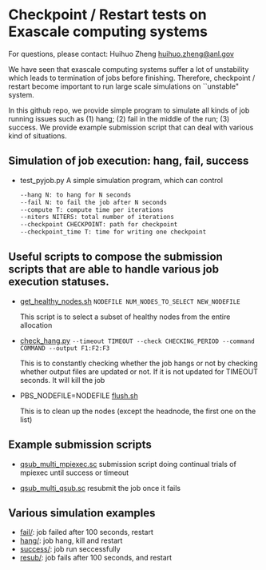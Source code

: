 # Checkpoint / Restart tests on Exascale computing systems

For questions, please contact: Huihuo Zheng <huihuo.zheng@anl.gov>

We have seen that exascale computing systems suffer a lot of unstability which leads to termination of jobs before finishing. Therefore, checkpoint / restart become important to run large scale simulations on ``unstable" system. 

In this github repo, we provide simple program to simulate all kinds of job running issues such as (1) hang; (2) fail in the middle of the run; (3) success. We provide example submission script that can deal with various kind of situations. 

## Simulation of job execution: hang, fail, success
- test_pyjob.py 
  A simple simulation program, which can control
  ```bash
  --hang N: to hang for N seconds
  --fail N: to fail the job after N seconds
  --compute T: compute time per iterations
  --niters NITERS: total number of iterations
  --checkpoint CHECKPOINT: path for checkpoint
  --checkpoint_time T: time for writing one checkpoint
  ```
## Useful scripts to compose the submission scripts that are able to handle various job execution statuses. 

- [get_healthy_nodes.sh](./get_healthy_nodes.sh) ```NODEFILE NUM_NODES_TO_SELECT NEW_NODEFILE```
  
  This script is to select a subset of healthy nodes from the entire allocation

- [check_hang.py](./check_hang.py) ```--timeout TIMEOUT --check CHECKING_PERIOD --command COMMAND --output F1:F2:F3```

  This is to constantly checking whether the job hangs or not by checking whether output files are updated or not. If it is not updated for TIMEOUT seconds. It will kill the job

- PBS_NODEFILE=NODEFILE [flush.sh](./flush.sh)

  This is to clean up the nodes (except the headnode, the first one on the list)


## Example submission scripts
- [qsub_multi_mpiexec.sc](./qsub_multi_mpiexec.sc)
  submission script doing continual trials of mpiexec until success or timeout

- [qsub_multi_qsub.sc](./qsub_multi_qsub.sc)
  resubmit the job once it fails
  
## Various simulation examples
- [fail/](./fail): job failed after 100 seconds, restart
- [hang/](./hang): job hang, kill and restart
- [success/](./success): job run seccessfully
- [resub/](./resub): job fails after 100 seconds, and restart
